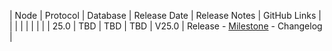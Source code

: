 | Node | Protocol | Database | Release Date | Release Notes | GitHub Links | 
|      |          |          |              |               |              |
| 25.0 | TBD      | TBD      | TBD          | V25.0         | Release - [Milestone](https://github.com/nanocurrency/nano-node/milestone/27) - Changelog |
